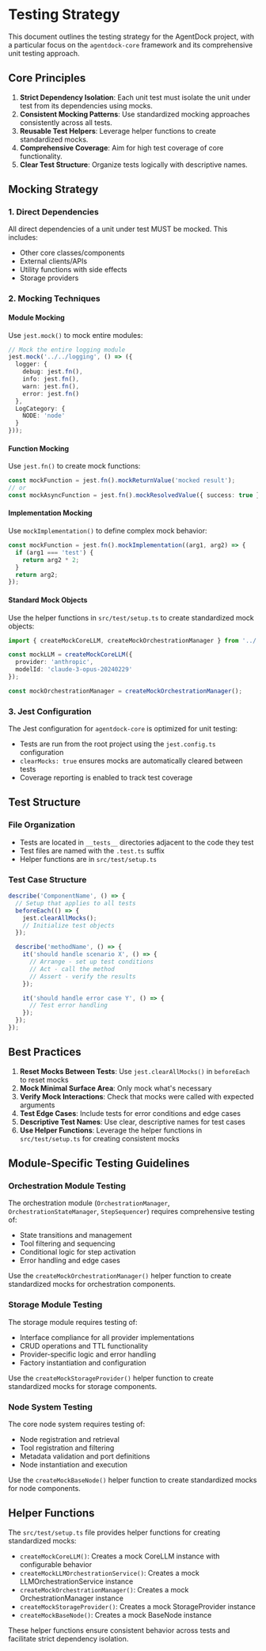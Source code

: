 # Testing Strategy

This document outlines the testing strategy for the AgentDock project, with a particular focus on the `agentdock-core` framework and its comprehensive unit testing approach.

## Core Principles

1. **Strict Dependency Isolation**: Each unit test must isolate the unit under test from its dependencies using mocks.
2. **Consistent Mocking Patterns**: Use standardized mocking approaches consistently across all tests.
3. **Reusable Test Helpers**: Leverage helper functions to create standardized mocks.
4. **Comprehensive Coverage**: Aim for high test coverage of core functionality.
5. **Clear Test Structure**: Organize tests logically with descriptive names.

## Mocking Strategy

### 1. Direct Dependencies

All direct dependencies of a unit under test MUST be mocked. This includes:

- Other core classes/components
- External clients/APIs
- Utility functions with side effects
- Storage providers

### 2. Mocking Techniques

#### Module Mocking

Use `jest.mock()` to mock entire modules:

```typescript
// Mock the entire logging module
jest.mock('../../logging', () => ({
  logger: {
    debug: jest.fn(),
    info: jest.fn(),
    warn: jest.fn(),
    error: jest.fn()
  },
  LogCategory: {
    NODE: 'node'
  }
}));
```

#### Function Mocking

Use `jest.fn()` to create mock functions:

```typescript
const mockFunction = jest.fn().mockReturnValue('mocked result');
// or
const mockAsyncFunction = jest.fn().mockResolvedValue({ success: true });
```

#### Implementation Mocking

Use `mockImplementation()` to define complex mock behavior:

```typescript
const mockFunction = jest.fn().mockImplementation((arg1, arg2) => {
  if (arg1 === 'test') {
    return arg2 * 2;
  }
  return arg2;
});
```

#### Standard Mock Objects

Use the helper functions in `src/test/setup.ts` to create standardized mock objects:

```typescript
import { createMockCoreLLM, createMockOrchestrationManager } from '../../test/setup';

const mockLLM = createMockCoreLLM({
  provider: 'anthropic',
  modelId: 'claude-3-opus-20240229'
});

const mockOrchestrationManager = createMockOrchestrationManager();
```

### 3. Jest Configuration

The Jest configuration for `agentdock-core` is optimized for unit testing:

- Tests are run from the root project using the `jest.config.ts` configuration
- `clearMocks: true` ensures mocks are automatically cleared between tests
- Coverage reporting is enabled to track test coverage

## Test Structure

### File Organization

- Tests are located in `__tests__` directories adjacent to the code they test
- Test files are named with the `.test.ts` suffix
- Helper functions are in `src/test/setup.ts`

### Test Case Structure

```typescript
describe('ComponentName', () => {
  // Setup that applies to all tests
  beforeEach(() => {
    jest.clearAllMocks();
    // Initialize test objects
  });

  describe('methodName', () => {
    it('should handle scenario X', () => {
      // Arrange - set up test conditions
      // Act - call the method
      // Assert - verify the results
    });

    it('should handle error case Y', () => {
      // Test error handling
    });
  });
});
```

## Best Practices

1. **Reset Mocks Between Tests**: Use `jest.clearAllMocks()` in `beforeEach` to reset mocks
2. **Mock Minimal Surface Area**: Only mock what's necessary
3. **Verify Mock Interactions**: Check that mocks were called with expected arguments
4. **Test Edge Cases**: Include tests for error conditions and edge cases
5. **Descriptive Test Names**: Use clear, descriptive names for test cases
6. **Use Helper Functions**: Leverage the helper functions in `src/test/setup.ts` for creating consistent mocks

## Module-Specific Testing Guidelines

### Orchestration Module Testing

The orchestration module (`OrchestrationManager`, `OrchestrationStateManager`, `StepSequencer`) requires comprehensive testing of:

- State transitions and management
- Tool filtering and sequencing
- Conditional logic for step activation
- Error handling and edge cases

Use the `createMockOrchestrationManager()` helper function to create standardized mocks for orchestration components.

### Storage Module Testing

The storage module requires testing of:

- Interface compliance for all provider implementations
- CRUD operations and TTL functionality
- Provider-specific logic and error handling
- Factory instantiation and configuration

Use the `createMockStorageProvider()` helper function to create standardized mocks for storage components.

### Node System Testing

The core node system requires testing of:

- Node registration and retrieval
- Tool registration and filtering
- Metadata validation and port definitions
- Node instantiation and execution

Use the `createMockBaseNode()` helper function to create standardized mocks for node components.

## Helper Functions

The `src/test/setup.ts` file provides helper functions for creating standardized mocks:

- `createMockCoreLLM()`: Creates a mock CoreLLM instance with configurable behavior
- `createMockLLMOrchestrationService()`: Creates a mock LLMOrchestrationService instance
- `createMockOrchestrationManager()`: Creates a mock OrchestrationManager instance
- `createMockStorageProvider()`: Creates a mock StorageProvider instance
- `createMockBaseNode()`: Creates a mock BaseNode instance

These helper functions ensure consistent behavior across tests and facilitate strict dependency isolation.
